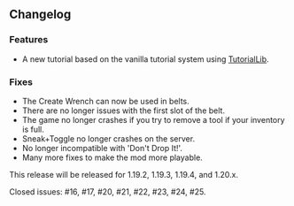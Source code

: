 ## Changelog

### Features

- A new tutorial based on the vanilla tutorial system using [TutorialLib](https://github.com/JamCoreModding/tutorial-lib).

### Fixes

- The Create Wrench can now be used in belts.
- There are no longer issues with the first slot of the belt.
- The game no longer crashes if you try to remove a tool if your inventory is full.
- Sneak+Toggle no longer crashes on the server.
- No longer incompatible with 'Don't Drop It!'.
- Many more fixes to make the mod more playable.

This release will be released for 1.19.2, 1.19.3, 1.19.4, and 1.20.x.

Closed issues: #16, #17, #20, #21, #22, #23, #24, #25.
